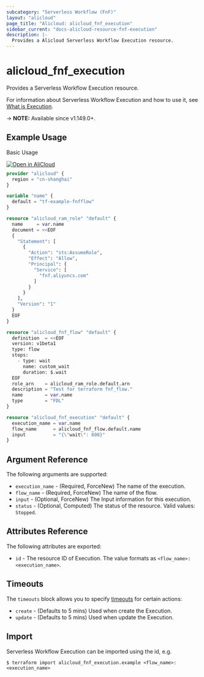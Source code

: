 ```yaml
---
subcategory: "Serverless Workflow (FnF)"
layout: "alicloud"
page_title: "Alicloud: alicloud_fnf_execution"
sidebar_current: "docs-alicloud-resource-fnf-execution"
description: |-
  Provides a Alicloud Serverless Workflow Execution resource.
---
```


# alicloud_fnf_execution

Provides a Serverless Workflow Execution resource.

For information about Serverless Workflow Execution and how to use it, see [What is Execution](https://www.alibabacloud.com/help/en/doc-detail/122628.html).

-> **NOTE:** Available since v1.149.0+.

## Example Usage

Basic Usage

<div style="display: block;margin-bottom: 40px;"><div class="oics-button" style="float: right;position: absolute;margin-bottom: 10px;">
  <a href="https://api.aliyun.com/api-tools/terraform?resource=alicloud_fnf_execution&exampleId=6141d824-e267-2cd5-942e-7b613c3b93af47e5c8cf&activeTab=example&spm=docs.r.fnf_execution.0.6141d824e2&intl_lang=EN_US" target="_blank">
    <img alt="Open in AliCloud" src="https://img.alicdn.com/imgextra/i1/O1CN01hjjqXv1uYUlY56FyX_!!6000000006049-55-tps-254-36.svg" style="max-height: 44px; max-width: 100%;">
  </a>
</div></div>

```terraform
provider "alicloud" {
  region = "cn-shanghai"
}

variable "name" {
  default = "tf-example-fnfflow"
}

resource "alicloud_ram_role" "default" {
  name     = var.name
  document = <<EOF
  {
    "Statement": [
      {
        "Action": "sts:AssumeRole",
        "Effect": "Allow",
        "Principal": {
          "Service": [
            "fnf.aliyuncs.com"
          ]
        }
      }
    ],
    "Version": "1"
  }
  EOF
}

resource "alicloud_fnf_flow" "default" {
  definition  = <<EOF
  version: v1beta1
  type: flow
  steps:
    - type: wait
      name: custom_wait
      duration: $.wait
  EOF
  role_arn    = alicloud_ram_role.default.arn
  description = "Test for terraform fnf_flow."
  name        = var.name
  type        = "FDL"
}

resource "alicloud_fnf_execution" "default" {
  execution_name = var.name
  flow_name      = alicloud_fnf_flow.default.name
  input          = "{\"wait\": 600}"
}
```

## Argument Reference

The following arguments are supported:

* `execution_name` - (Required, ForceNew) The name of the execution.
* `flow_name` - (Required, ForceNew) The name of the flow.
* `input` - (Optional, ForceNew) The Input information for this execution.
* `status` - (Optional, Computed) The status of the resource. Valid values: `Stopped`.

## Attributes Reference

The following attributes are exported:

* `id` - The resource ID of Execution. The value formats as `<flow_name>:<execution_name>`.

## Timeouts

The `timeouts` block allows you to specify [timeouts](https://www.terraform.io/docs/configuration-0-11/resources.html#timeouts) for certain actions:

* `create` - (Defaults to 5 mins) Used when create the Execution.
* `update` - (Defaults to 5 mins) Used when update the Execution.

## Import

Serverless Workflow Execution can be imported using the id, e.g.

```shell
$ terraform import alicloud_fnf_execution.example <flow_name>:<execution_name>
```
